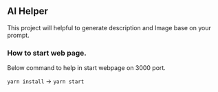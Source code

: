 ## AI Helper
This project will helpful to generate description and Image base on your prompt.

### How to start web page.
Below command to help in start webpage on 3000 port.

```yarn install```      &#8594;     ```yarn start```



